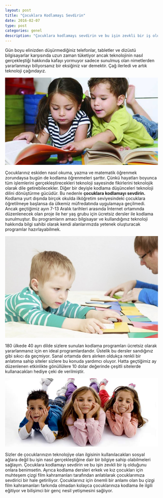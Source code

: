 ```yaml
---
layout: post
title: "Çocuklara Kodlamayı Sevdirin"
date: 2016-02-07
type: post
categories: genel
description: "Çocuklara kodlamayı sevdirin ve bu işin zevkli bir iş olduğunu"
---
```


Gün boyu elinizden düşürmediğiniz telefonlar, tabletler ve dizüstü bilgisayarlar karşısında uzun zaman tüketiyor ancak teknolojinin nasıl gerçekleştiği hakkında kafayı yormuyor sadece sunulmuş olan nimetlerden yararlanmayı biliyorsanız bir eksiğiniz var demektir. Çağ ilerledi ve artık teknoloji çağındayız.

![cocukgorsel1](/assets/cocukgorsel1.jpg)

Çocuklarınız eskiden nasıl okuma, yazma ve matematik öğrenmek zorundaysa bugün de kodlama öğrenmeleri şarttır. Çünkü hayatları boyunca tüm işlemlerini gerçekleştirecekleri teknoloji sayesinde fikirlerini teknolojik olarak dile getirebilecekler. Diğer bir deyişle kodlama düşünceleri teknoloji dilini dönüştürme gücüdür. Bu nedenle **çocuklara kodlamayı sevdirin.** Kodlama yurt dışında birçok okulda ilköğretim seviyesindeki çocuklara öğretilmeye başlansa da ülkemiz müfredatında uygulamaya geçilmedi. Ancak geçtiğimiz ayın 7-13 Aralık tarihleri arasında İnternet ortamında düzenlenecek olan proje ile her yaş grubu için ücretsiz dersler ile kodlama sunulmuştur. Bu programların amacı bilgisayar ve kullandığınız teknoloji hakkında bilgi sahibi olarak kendi alanlarımızda yetenek oluşturacak programlar hazırlayabilmek.

![cocukgorsel3](/assets/cocukgorsel3.jpg)

180 ülkede 40 ayrı dilde sizlere sunulan kodlama programları ücretsiz olarak yararlanmanız için en ideal programlardandır. Üstelik bu dersler sandığınız gibi sıkıcı da geçmiyor. Sanal ortamda ders alırken oldukça renkli bir anlatıma sahip siteler sizlere bu konuda yardımcı oluyor. Hatta geçtiğimiz ay düzenlenen etkinlikte gönüllülere 10 dolar değerinde çeşitli sitelerde kullanacakları hediye çeki de verilmiştir.

![cocukgorsel2](/assets/cocukgorsel2.jpg)

Sizler de çocuklarınızın teknolojiye olan ilgisinin kullanılacakları sosyal ağlara değil bu işin nasıl gerçekleştiğine dair bir bilgiye sahip olabilmeleri sağlayın. Çocuklara kodlamayı sevdirin ve bu işin zevkli bir iş olduğunu onlara benimsetin. Ayrıca kodlama dersleri erkek ve kız çocukları için muhteşem çizgi film kahramanları tarafından anlatılarak çocuklarımıza sevdirici bir hale getiriliyor. Çocuklarınız için önemli bir anlamı olan bu çizgi film kahramanları farkında olmadan kolayca çocuklarınıza kodlama ile ilgili eğitiyor ve bilişimci bir genç nesil yetişmesini sağlıyor.
